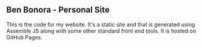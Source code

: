 ## Ben Bonora - Personal Site
This is the code for my website. It's a static site and that is generated using Assemble JS along with some other standard front end tools. It is hosted on GitHub Pages.
